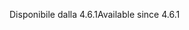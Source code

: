 <span data-ttu-id="031cc-101">Disponibile dalla 4.6.1</span><span class="sxs-lookup"><span data-stu-id="031cc-101">Available since 4.6.1</span></span>
